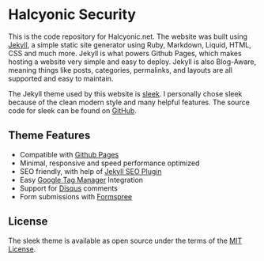 # Halcyonic Security

This is the code repository for Halcyonic.net. The website was built using [Jekyll](https://jekyllrb.com), a simple static site generator using Ruby, Markdown, Liquid, HTML, CSS and much more. Jekyll is what powers Github Pages, which makes hosting a website very simple and easy to deploy.  Jekyll is also Blog-Aware, meaning things like posts, categories, permalinks, and layouts are all supported and easy to maintain.

The Jekyll theme used by this website is [sleek](https://github.com/janczizikow/sleek).  I personally chose sleek because of the clean modern style and many helpful features.  The source code for sleek can be found on [GitHub](https://github.com/janczizikow/sleek).
## Theme Features

* Compatible with [Github Pages](https://pages.github.com/)
* Minimal, responsive and speed performance optimized
* SEO friendly, with help of [Jekyll SEO Plugin](https://github.com/jekyll/jekyll-seo-tag)
* Easy [Google Tag Manager](https://tagmanager.google.com/) Integration
* Support for [Disqus](https://disqus.com/) comments
* Form submissions with [Formspree](#formspree)
## License

The sleek theme is available as open source under the terms of the [MIT License](https://opensource.org/licenses/MIT).
